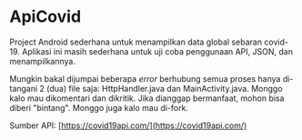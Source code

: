 # ApiCovid
Project Android sederhana untuk menampilkan data global sebaran covid-19. Aplikasi ini masih sederhana untuk uji coba penggunaan API, JSON, dan menampilkannya.

Mungkin bakal dijumpai beberapa *error* berhubung semua proses hanya di-tangani 2 (dua) file saja: HttpHandler.java dan MainActivity.java. Monggo kalo mau dikomentari dan dikritik. Jika dianggap bermanfaat, mohon bisa diberi "bintang". Monggo juga kalo mau di-fork.

Sumber API: [https://covid19api.com/](https://covid19api.com/)
